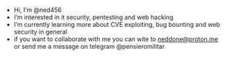 -  Hi, I’m @ned456
-  I’m interested in it security, pentesting and web hacking
-  I’m currently learning more about CVE exploiting, bug bounting and web security in general 
-  if you want to collaborate with me you can wite to neddone@proton.me or send me a message on telegram @pensieromilitar


